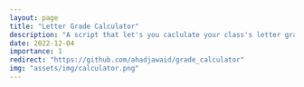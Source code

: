 ```yaml
---
layout: page
title: "Letter Grade Calculator"
description: "A script that let's you caclulate your class's letter grade from your scores and the weightings of you scores."
date: 2022-12-04
importance: 1
redirect: "https://github.com/ahadjawaid/grade_calculator"
img: "assets/img/calculator.png"
---
```

